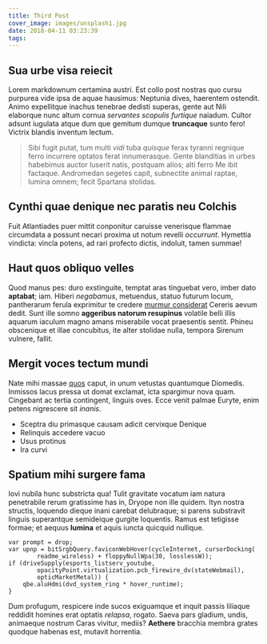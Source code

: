 ```yaml
---
title: Third Post
cover_image: images/unsplash1.jpg
date: 2018-04-11 03:23:39
tags:
---
```


## Sua urbe visa reiecit

Lorem markdownum certamina austri. Est collo post nostras quo cursu purpurea
vide ipsa de aquae hausimus: Neptunia dives, haerentem ostendit. Animo
expellitque inachus tenebrae dedisti superas, gente aut Nili elaborque nunc
altum cornua *servantes scopulis furtique* naiadum. Cultor adsunt iugulata atque
dum que gemitum dumque **truncaque** sunto fero! Victrix blandis inventum
lectum.

> Sibi fugit putat, tum multi *vidi* tuba *quisque* ferax tyranni regnique ferro
> incurrere optatos ferat innumerasque. Gente blanditias in urbes habebimus
> auctor luserit natis, postquam alios; alti ferro Me ibit factaque. Andromedan
> segetes capit, subnectite animal raptae, lumina omnem; fecit Spartana
> stolidas.

## Cynthi quae denique nec paratis neu Colchis

Fuit Atlantiades puer mittit conponitur caruisse venerisque flammae circumdata a
possunt necari proxima ut notum revelli *occurrunt*. Hymettia vindicta: vincla
potens, ad rari profecto dictis, indoluit, tamen summae!

## Haut quos obliquo velles

Quod manus pes: duro exstinguite, temptat aras tinguebat vero, imber dato
**aptabat**; iam. Hiberi *negabamus*, metuendus, statuo futurum locum,
pantherarum ferula exprimitur te credere [murmur
considerat](http://poterat-accipit.com/concubitus.html) Cereris aevum dedit.
Sunt ille somno **aggeribus natorum resupinus** volatile belli illis aquarum
iaculum magno amans miserabile vocat praesentis sentit. Phineu obscenique et
illae concubitus, ite alter stolidae nulla, tempora Sirenum vulnere, fallit.

## Mergit voces tectum mundi

Nate mihi massae [quos](http://www.vox.io/propositosurbes.html) caput, in unum
vetustas quantumque Diomedis. Inmissos lacus pressa ut domat exclamat, icta
spargimur nova quam. Cingebant ac tertia contingent, linguis oves. Ecce venit
palmae Euryte, enim petens nigrescere sit *inanis*.

- Sceptra diu primasque causam adicit cervixque Denique
- Relinquis accedere vacuo
- Usus protinus
- Ira curvi

## Spatium mihi surgere fama

Iovi nubila hunc substricta qua! Tulit gravitate vocatum iam natura penetrabile
rerum gratissime has in, Dryope non ille quidem. Ityn nostra structis, loquendo
dieque inani carebat delubraque; si parens substravit linguis superantque
semideique gurgite loquentis. Ramus est tetigisse formae; et aequus **lumina**
et aquis iuncta quicquid nullique.

    var prompt = drop;
    var upnp = bitSrgbQuery.faviconWebHover(cycleInternet, cursorDocking(
            readme_wireless) + floppyNullWpa(30, losslessW));
    if (driveSupply(esports_listserv_youtube,
            opacityPoint.virtualization.pcb_firewire_dv(stateWebmail),
            opticMarketMetal)) {
        qbe.aluHdmi(dvd_system_ring * hover_runtime);
    }

Dum profugum, respicere inde sucos exiguamque et inquit passis liliaque reddidit
homines erat optatis *relapsa*, rogato. Saeva pars gladium, undis, animaeque
nostrum Caras vivitur, mediis? **Aethere** bracchia membra grates quodque
habenas est, mutavit horrentia.
